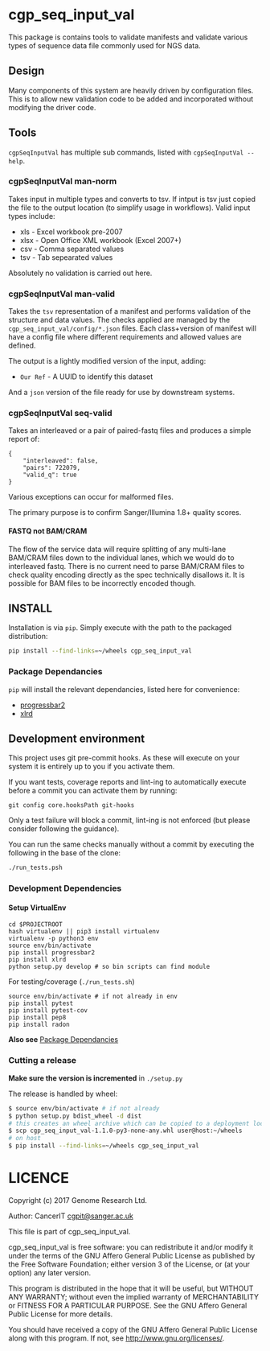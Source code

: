 # cgp_seq_input_val

This package is contains tools to validate manifests and validate various types
of sequence data file commonly used for NGS data.

## Design

Many components of this system are heavily driven by configuration files.  This
is to allow new validation code to be added and incorporated without modifying
the driver code.

## Tools

`cgpSeqInputVal` has multiple sub commands, listed with `cgpSeqInputVal --help`.

### cgpSeqInputVal man-norm

Takes input in multiple types and converts to tsv.  If intput is tsv just copied
the file to the output location (to simplify usage in workflows).  Valid input types
include:

* xls - Excel workbook pre-2007
* xlsx - Open Office XML workbook (Excel 2007+)
* csv - Comma separated values
* tsv - Tab sepearated values

Absolutely no validation is carried out here.

### cgpSeqInputVal man-valid

Takes the `tsv` representation of a manifest and performs validation of the structure
and data values.  The checks applied are managed by the `cgp_seq_input_val/config/*.json`
files.  Each class+version of manifest will have a config file where different requirements
and allowed values are defined.

The output is a lightly modified version of the input, adding:

* `Our Ref` - A UUID to identify this dataset

And a `json` version of the file ready for use by downstream systems.

### cgpSeqInputVal seq-valid

Takes an interleaved or a pair of paired-fastq files and produces a simple report
of:

```
{
    "interleaved": false,
    "pairs": 722079,
    "valid_q": true
}
```

Various exceptions can occur for malformed files.

The primary purpose is to confirm Sanger/Illumina 1.8+ quality scores.

#### FASTQ not BAM/CRAM

The flow of the service data will require splitting of any multi-lane BAM/CRAM files
down to the individual lanes, which we would do to interleaved fastq.  There is no
current need to parse BAM/CRAM files to check quality encoding directly as the spec
technically disallows it.  It is possible for BAM files to be incorrectly encoded
though.

## INSTALL

Installation is via `pip`.  Simply execute with the path to the packaged distribution:

```bash
pip install --find-links=~/wheels cgp_seq_input_val
```

### Package Dependancies

`pip` will install the relevant dependancies, listed here for convenience:

* [progressbar2](http://progressbar-2.readthedocs.io/en/latest/)
* [xlrd](https://github.com/python-excel/xlrd)

## Development environment

This project uses git pre-commit hooks.  As these will execute on your system it
is entirely up to you if you activate them.

If you want tests, coverage reports and lint-ing to automatically execute before
a commit you can activate them by running:

```
git config core.hooksPath git-hooks
```

Only a test failure will block a commit, lint-ing is not enforced (but please consider
following the guidance).

You can run the same checks manually without a commit by executing the following
in the base of the clone:

```bash
./run_tests.psh
```

### Development Dependencies

#### Setup VirtualEnv

```
cd $PROJECTROOT
hash virtualenv || pip3 install virtualenv
virtualenv -p python3 env
source env/bin/activate
pip install progressbar2
pip install xlrd
python setup.py develop # so bin scripts can find module
```

For testing/coverage (`./run_tests.sh`)

```
source env/bin/activate # if not already in env
pip install pytest
pip install pytest-cov
pip install pep8
pip install radon
```

__Also see__ [Package Dependancies](#package-dependancies)

### Cutting a release

__Make sure the version is incremented__ in `./setup.py`

The release is handled by wheel:

```bash
$ source env/bin/activate # if not already
$ python setup.py bdist_wheel -d dist
# this creates an wheel archive which can be copied to a deployment location, e.g.
$ scp cgp_seq_input_val-1.1.0-py3-none-any.whl user@host:~/wheels
# on host
$ pip install --find-links=~/wheels cgp_seq_input_val
```


LICENCE
========
Copyright (c) 2017 Genome Research Ltd.

Author: CancerIT <cgpit@sanger.ac.uk>

This file is part of cgp_seq_input_val.

cgp_seq_input_val is free software: you can redistribute it and/or modify it under
the terms of the GNU Affero General Public License as published by the Free
Software Foundation; either version 3 of the License, or (at your option) any
later version.

This program is distributed in the hope that it will be useful, but WITHOUT
ANY WARRANTY; without even the implied warranty of MERCHANTABILITY or FITNESS
FOR A PARTICULAR PURPOSE. See the GNU Affero General Public License for more
details.

You should have received a copy of the GNU Affero General Public License
along with this program. If not, see <http://www.gnu.org/licenses/>.
